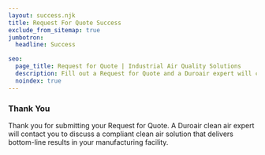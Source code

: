 ```yaml
---
layout: success.njk
title: Request For Quote Success
exclude_from_sitemap: true
jumbotron:
  headline: Success

seo:
  page_title: Request for Quote | Industrial Air Quality Solutions
  description: Fill out a Request for Quote and a Duroair expert will contact you to discuss an engineered clean air solution for your unique needs that drives bottom-line results.
  noindex: true
---
```


### Thank You

Thank you for submitting your Request for Quote. A Duroair clean air expert will contact you to discuss a compliant clean air solution that delivers bottom-line results in your manufacturing facility.